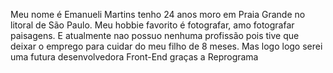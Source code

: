 Meu nome é Emanueli Martins tenho 24 anos moro em Praia Grande no litoral de São Paulo. Meu hobbie favorito é fotografar, amo fotografar paisagens. E atualmente nao possuo nenhuma profissão pois tive que deixar o emprego para cuidar do meu filho de 8 meses. Mas logo logo serei uma futura desenvolvedora Front-End graças a Reprograma